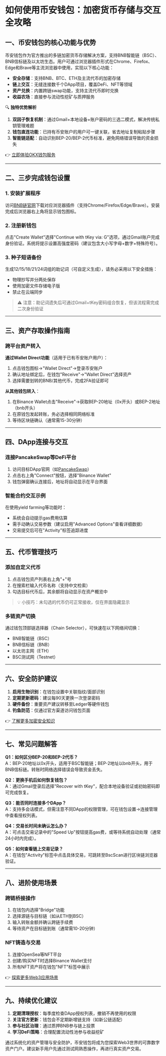 # 如何使用币安钱包：加密货币存储与交互全攻略

## 一、币安钱包的核心功能与优势

币安钱包作为官方推出的多链加密货币存储解决方案，支持BNB智能链（BSC）、BNB信标链及以太坊生态。用户可通过浏览器插件形式在Chrome、Firefox、Edge和Brave等主流浏览器中使用，实现以下核心功能：

- **安全存储**：支持BNB、BTC、ETH及主流代币的加密存储
- **链上交互**：无缝连接数千个DApp项目，覆盖DeFi、NFT等领域
- **资产兑换**：内置跨链swap功能，支持主流代币即时兑换
- **收益农场**：直接参与流动性挖矿与质押服务

🔍 **独特优势解析**  
1. **双因子恢复机制**：通过Gmail+本地设备+账户密码的三选二模式，解决传统私钥管理难题
2. **钱包直连功能**：已持有币安账户的用户可一键关联，省去地址复制粘贴步骤
3. **智能链适配**：自动识别BEP-20/BEP-2代币标准，避免网络错误导致的资金损失

👉 [立即体验OKX钱包服务](https://bit.ly/okx_welcome)

---

## 二、三步完成钱包设置

### 1. 安装扩展程序
访问[BNB链官网](https://www.bnbchain.org/en/binance-wallet)下载对应浏览器插件（支持Chrome/Firefox/Edge/Brave）。安装完成后浏览器右上角将显示钱包图标。

### 2. 注册新钱包
点击"Create Wallet"选择"Continue with tKey via: G"选项，通过Gmail账户完成身份验证。系统将提示设置高强度密码（建议包含大小写字母+数字+特殊符号）。

### 3. 种子短语备份
生成12/15/18/21/24词组的助记词（可自定义生成），请务必采用以下安全措施：
- 物理抄写并分两处保存
- 使用加密文件存储电子版
- 禁止在云端同步

> ⚠️ 注意：助记词遗失后可通过Gmail+tKey密码组合恢复，但该流程需完成二次身份验证

---

## 三、资产存取操作指南

### 跨平台资产转入
**通过Wallet Direct功能**（适用于已有币安账户用户）：
1. 点击钱包图标→"Wallet Direct"→登录币安账户
2. 确认地址绑定后，在钱包"Receive"→"Wallet Direct"选择资产
3. 选择需要划转的BNB/其他代币，完成2FA验证即可

**从其他钱包转入**：
1. 在Binance Wallet点击"Receive"→获取BEP-20地址（0x开头）或BEP-2地址（bnb开头）
2. 在原钱包发起转账，务必选择相同网络标准
3. 等待区块链确认（通常需15-30分钟）

---

## 四、DApp连接与交互

### 连接PancakeSwap等DeFi平台
1. 访问目标DApp官网（如[PancakeSwap](https://pancakeswap.finance/)）
2. 点击右上角"Connect"按钮，选择"Binance Wallet"
3. 钱包弹窗确认连接后，地址将自动显示在平台界面

### 智能合约交互示例
在使用yield farming等功能时：
- 系统会自动提示gas费用估算
- 需手动确认交易参数（建议启用"Advanced Options"查看详细数据）
- 交易提交后可在"Activity"标签追踪进度

---

## 五、代币管理技巧

### 添加自定义代币
1. 点击钱包资产列表右上角"+"号
2. 在搜索栏输入代币名称（支持中文检索）
3. 勾选目标代币后，其余额将自动显示在资产概览中

> 💡 小技巧：未勾选的代币仍可正常接收，仅在界面隐藏显示

### 多链资产切换
通过钱包顶部链选择器（Chain Selector），可快速在以下网络间切换：
- BNB智能链（BSC）
- BNB信标链（BNB）
- 以太坊主网（ETH）
- BSC测试网（Testnet）

---

## 六、安全防护建议

1. **启用生物识别**：在钱包设置中关联指纹/面部识别
2. **定期更新密码**：建议每90天更换一次登录密码
3. **硬件备份**：重要资产建议转移至Ledger等硬件钱包
4. **钓鱼防范**：仅通过官方渠道访问钱包页面

👉 [了解更多加密安全知识](https://bit.ly/okx_welcome)

---

## 七、常见问题解答

**Q1：如何区分BEP-20和BEP-2代币？**  
A：BEP-20地址以0x开头，适用于BSC智能链；BEP-2地址以bnb开头，用于BNB信标链。转账时网络选择错误会导致资金丢失。

**Q2：更换手机后如何恢复钱包？**  
A：通过Gmail登录后选择"Recover with tKey"，配合本地设备验证或初始密码即可完成恢复。

**Q3：能否同时连接多个DApp？**  
A：支持多会话模式，但需注意不同DApp的权限管理，可在钱包设置→连接管理中查看授权列表。

**Q4：交易长时间未确认怎么办？**  
A：可点击交易记录中的"Speed Up"按钮提高gas费，或等待系统自动处理（通常24小时内完成）。

**Q5：如何查看链上交易记录？**  
A：在钱包"Activity"标签中点击具体交易，可跳转至BscScan进行区块链浏览器验证。

---

## 八、进阶使用场景

### 跨链桥接操作
1. 在钱包内选择"Bridge"功能
2. 选择源链与目标链（如从ETH到BSC）
3. 输入转账金额并确认跨链手续费
4. 等待资产在目标链到账（通常需10-20分钟）

### NFT铸造与交易
1. 连接OpenSea等NFT平台
2. 创建/购买NFT时选择Binance Wallet支付
3. 所有NFT资产将在钱包"NFT"标签中展示

👉 [探索更多Web3应用场景](https://bit.ly/okx_welcome)

---

## 九、持续优化建议

1. **定期清理授权**：每季度检查DApp授权列表，撤销不再使用的权限
2. **关注官方更新**：钱包会不定期新增链支持（如新公链适配）
3. **参与社区治理**：通过质押BNB参与链上投票
4. **学习DeFi策略**：合理配置流动性池参与收益挖矿

通过系统化的资产管理与安全防护，币安钱包将成为您探索Web3世界的可靠数字资产门户。建议新手用户先通过测试网熟悉操作，再进行真实资产交易。